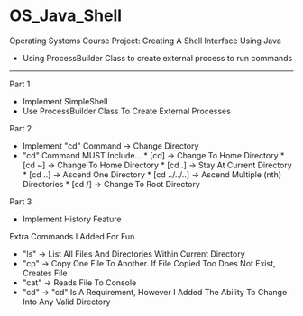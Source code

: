 # OS_Java_Shell
Operating Systems Course Project: Creating A Shell Interface Using Java
* Using ProcessBuilder Class to create external process to run commands

________________________________________________________________________

Part 1
* Implement SimpleShell
* Use ProcessBuilder Class To Create External Processes


Part 2
* Implement "cd" Command -> Change Directory
* "cd" Command MUST Include...
      * [cd]          -> Change To Home Directory
      * [cd ~]        -> Change To Home Directory
      * [cd .]        -> Stay At Current Directory
      * [cd ..]       -> Ascend One Directory
      * [cd ../../..] -> Ascend Multiple (nth) Directories
      * [cd /]        -> Change To Root Directory 
     
     
Part 3
* Implement History Feature



Extra Commands I Added For Fun
* "ls" -> List All Files And Directories Within Current Directory
* "cp" -> Copy One File To Another. If File Copied Too Does Not Exist, Creates File 
* "cat" -> Reads File To Console
* "cd" -> "cd" Is A Requirement, However I Added The Ability To Change Into Any Valid Directory

